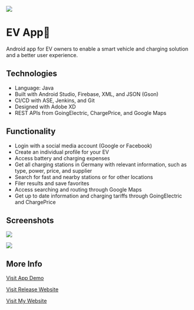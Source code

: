 ![](https://user-images.githubusercontent.com/36485235/164819777-d3996167-3638-4b46-92b7-5df77483fde3.png)

# EV App🔌
Android app for EV owners to enable a smart vehicle and charging solution and a better user experience.

## Technologies
- Language: Java
- Built with Android Studio, Firebase, XML, and JSON (Gson)
- CI/CD with ASE, Jenkins, and Git
- Designed with Adobe XD
- REST APIs from GoingElectric, ChargePrice, and Google Maps

## Functionality
- Login with a social media account (Google or Facebook)
- Create an individual profile for your EV
- Access battery and charging expenses
- Get all charging stations in Germany with relevant information, such as type, power, price, and supplier
- Search for fast and nearby stations or for other locations
- Filer results and save favorites
- Access searching and routing through Google Maps
- Get up to date information and charging tariffs through GoingElectric and ChargePrice

## Screenshots

![](https://user-images.githubusercontent.com/36485235/164822115-fcdd4ada-8d49-4c3b-aa89-cdc3d50706b2.png)

![](https://user-images.githubusercontent.com/36485235/164822702-b98c2b38-ecb4-477f-88b6-9e5a730b5024.png)


## More Info
[Visit App Demo](https://appetize.io/embed/7pn0wmyj7wtgpye4n9czy7yymr?device=pixel6&osVersion=12.0&scale=75)

[Visit Release Website](https://electricityforfuture.wixsite.com/release)

[Visit My Website](https://jongwonlee.dev/ev-app)

